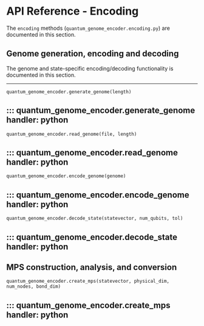 # API Reference - Encoding

The `encoding` methods (`quantum_genome_encoder.encoding.py`) are
documented in this section.

## Genome generation, encoding and decoding

The genome and state-specific encoding/decoding functionality is
documented in this section.

---
```
quantum_genome_encoder.generate_genome(length)
```
::: quantum_genome_encoder.generate_genome
    handler: python
---

```
quantum_genome_encoder.read_genome(file, length)
```
::: quantum_genome_encoder.read_genome
    handler: python
---

```
quantum_genome_encoder.encode_genome(genome)
```
::: quantum_genome_encoder.encode_genome
    handler: python
---

```
quantum_genome_encoder.decode_state(statevector, num_qubits, tol)
```
::: quantum_genome_encoder.decode_state
    handler: python
---

## MPS construction, analysis, and conversion

```
quantum_genome_encoder.create_mps(statevector, physical_dim, num_nodes, bond_dim)
```
::: quantum_genome_encoder.create_mps
    handler: python
---
